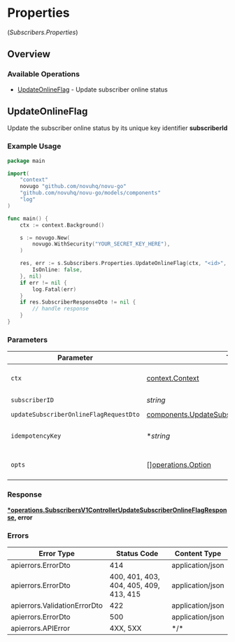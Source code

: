 # Properties
(*Subscribers.Properties*)

## Overview

### Available Operations

* [UpdateOnlineFlag](#updateonlineflag) - Update subscriber online status

## UpdateOnlineFlag

Update the subscriber online status by its unique key identifier **subscriberId**

### Example Usage

<!-- UsageSnippet language="go" operationID="SubscribersV1Controller_updateSubscriberOnlineFlag" method="patch" path="/v1/subscribers/{subscriberId}/online-status" -->
```go
package main

import(
	"context"
	novugo "github.com/novuhq/novu-go"
	"github.com/novuhq/novu-go/models/components"
	"log"
)

func main() {
    ctx := context.Background()

    s := novugo.New(
        novugo.WithSecurity("YOUR_SECRET_KEY_HERE"),
    )

    res, err := s.Subscribers.Properties.UpdateOnlineFlag(ctx, "<id>", components.UpdateSubscriberOnlineFlagRequestDto{
        IsOnline: false,
    }, nil)
    if err != nil {
        log.Fatal(err)
    }
    if res.SubscriberResponseDto != nil {
        // handle response
    }
}
```

### Parameters

| Parameter                                                                                                          | Type                                                                                                               | Required                                                                                                           | Description                                                                                                        |
| ------------------------------------------------------------------------------------------------------------------ | ------------------------------------------------------------------------------------------------------------------ | ------------------------------------------------------------------------------------------------------------------ | ------------------------------------------------------------------------------------------------------------------ |
| `ctx`                                                                                                              | [context.Context](https://pkg.go.dev/context#Context)                                                              | :heavy_check_mark:                                                                                                 | The context to use for the request.                                                                                |
| `subscriberID`                                                                                                     | *string*                                                                                                           | :heavy_check_mark:                                                                                                 | N/A                                                                                                                |
| `updateSubscriberOnlineFlagRequestDto`                                                                             | [components.UpdateSubscriberOnlineFlagRequestDto](../../models/components/updatesubscriberonlineflagrequestdto.md) | :heavy_check_mark:                                                                                                 | N/A                                                                                                                |
| `idempotencyKey`                                                                                                   | **string*                                                                                                          | :heavy_minus_sign:                                                                                                 | A header for idempotency purposes                                                                                  |
| `opts`                                                                                                             | [][operations.Option](../../models/operations/option.md)                                                           | :heavy_minus_sign:                                                                                                 | The options for this request.                                                                                      |

### Response

**[*operations.SubscribersV1ControllerUpdateSubscriberOnlineFlagResponse](../../models/operations/subscribersv1controllerupdatesubscriberonlineflagresponse.md), error**

### Errors

| Error Type                             | Status Code                            | Content Type                           |
| -------------------------------------- | -------------------------------------- | -------------------------------------- |
| apierrors.ErrorDto                     | 414                                    | application/json                       |
| apierrors.ErrorDto                     | 400, 401, 403, 404, 405, 409, 413, 415 | application/json                       |
| apierrors.ValidationErrorDto           | 422                                    | application/json                       |
| apierrors.ErrorDto                     | 500                                    | application/json                       |
| apierrors.APIError                     | 4XX, 5XX                               | \*/\*                                  |